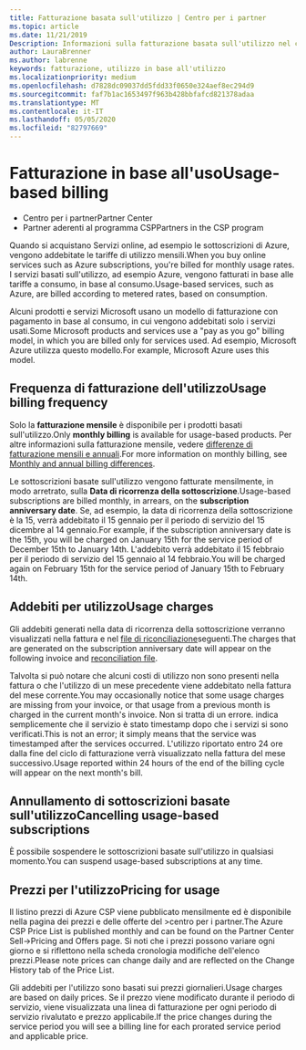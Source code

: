 ```yaml
---
title: Fatturazione basata sull'utilizzo | Centro per i partner
ms.topic: article
ms.date: 11/21/2019
Description: Informazioni sulla fatturazione basata sull'utilizzo nel centro per i partner, in cui vengono addebitate le tariffe di utilizzo mensili.
author: LauraBrenner
ms.author: labrenne
keywords: fatturazione, utilizzo in base all'utilizzo
ms.localizationpriority: medium
ms.openlocfilehash: d7828dc09037dd5fdd33f0650e324aef8ec294d9
ms.sourcegitcommit: faf7b1ac1653497f963b428bbfafcd821378adaa
ms.translationtype: MT
ms.contentlocale: it-IT
ms.lasthandoff: 05/05/2020
ms.locfileid: "82797669"
---
```

# <a name="usage-based-billing"></a><span data-ttu-id="aae28-104">Fatturazione in base all'uso</span><span class="sxs-lookup"><span data-stu-id="aae28-104">Usage-based billing</span></span>

- <span data-ttu-id="aae28-105">Centro per i partner</span><span class="sxs-lookup"><span data-stu-id="aae28-105">Partner Center</span></span>
- <span data-ttu-id="aae28-106">Partner aderenti al programma CSP</span><span class="sxs-lookup"><span data-stu-id="aae28-106">Partners in the CSP program</span></span>

<span data-ttu-id="aae28-107">Quando si acquistano Servizi online, ad esempio le sottoscrizioni di Azure, vengono addebitate le tariffe di utilizzo mensili.</span><span class="sxs-lookup"><span data-stu-id="aae28-107">When you buy online services such as Azure subscriptions, you're billed for monthly usage rates.</span></span> <span data-ttu-id="aae28-108">I servizi basati sull'utilizzo, ad esempio Azure, vengono fatturati in base alle tariffe a consumo, in base al consumo.</span><span class="sxs-lookup"><span data-stu-id="aae28-108">Usage-based services, such as Azure, are billed according to metered rates, based on consumption.</span></span>

<span data-ttu-id="aae28-109">Alcuni prodotti e servizi Microsoft usano un modello di fatturazione con pagamento in base al consumo, in cui vengono addebitati solo i servizi usati.</span><span class="sxs-lookup"><span data-stu-id="aae28-109">Some Microsoft products and services use a "pay as you go" billing model, in which you are billed only for services used.</span></span> <span data-ttu-id="aae28-110">Ad esempio, Microsoft Azure utilizza questo modello.</span><span class="sxs-lookup"><span data-stu-id="aae28-110">For example, Microsoft Azure uses this model.</span></span> 

## <a name="usage-billing-frequency"></a><span data-ttu-id="aae28-111">Frequenza di fatturazione dell'utilizzo</span><span class="sxs-lookup"><span data-stu-id="aae28-111">Usage billing frequency</span></span>

<span data-ttu-id="aae28-112">Solo la **fatturazione mensile** è disponibile per i prodotti basati sull'utilizzo.</span><span class="sxs-lookup"><span data-stu-id="aae28-112">Only **monthly billing** is available for usage-based products.</span></span> <span data-ttu-id="aae28-113">Per altre informazioni sulla fatturazione mensile, vedere [differenze di fatturazione mensili e annuali](billing-annual-monthly.md).</span><span class="sxs-lookup"><span data-stu-id="aae28-113">For more information on monthly billing, see [Monthly and annual billing differences](billing-annual-monthly.md).</span></span>

<span data-ttu-id="aae28-114">Le sottoscrizioni basate sull'utilizzo vengono fatturate mensilmente, in modo arretrato, sulla **Data di ricorrenza della sottoscrizione**.</span><span class="sxs-lookup"><span data-stu-id="aae28-114">Usage-based subscriptions are billed monthly, in arrears, on the **subscription anniversary date**.</span></span> <span data-ttu-id="aae28-115">Se, ad esempio, la data di ricorrenza della sottoscrizione è la 15, verrà addebitato il 15 gennaio per il periodo di servizio del 15 dicembre al 14 gennaio.</span><span class="sxs-lookup"><span data-stu-id="aae28-115">For example, if the subscription anniversary date is the 15th, you will be charged on January 15th for the service period of December 15th to January 14th.</span></span> <span data-ttu-id="aae28-116">L'addebito verrà addebitato il 15 febbraio per il periodo di servizio del 15 gennaio al 14 febbraio.</span><span class="sxs-lookup"><span data-stu-id="aae28-116">You will be charged again on February 15th for the service period of January 15th to February 14th.</span></span> 

## <a name="usage-charges"></a><span data-ttu-id="aae28-117">Addebiti per utilizzo</span><span class="sxs-lookup"><span data-stu-id="aae28-117">Usage charges</span></span>

<span data-ttu-id="aae28-118">Gli addebiti generati nella data di ricorrenza della sottoscrizione verranno visualizzati nella fattura e nel [file di riconciliazione](usage-based-recon-files.md)seguenti.</span><span class="sxs-lookup"><span data-stu-id="aae28-118">The charges that are generated on the subscription anniversary date will appear on the following invoice and [reconciliation file](usage-based-recon-files.md).</span></span>

<span data-ttu-id="aae28-119">Talvolta si può notare che alcuni costi di utilizzo non sono presenti nella fattura o che l'utilizzo di un mese precedente viene addebitato nella fattura del mese corrente.</span><span class="sxs-lookup"><span data-stu-id="aae28-119">You may occasionally notice that some usage charges are missing from your invoice, or that usage from a previous month is charged in the current month's invoice.</span></span> <span data-ttu-id="aae28-120">Non si tratta di un errore. indica semplicemente che il servizio è stato timestamp dopo che i servizi si sono verificati.</span><span class="sxs-lookup"><span data-stu-id="aae28-120">This is not an error; it simply means that the service was timestamped after the services occurred.</span></span> <span data-ttu-id="aae28-121">L'utilizzo riportato entro 24 ore dalla fine del ciclo di fatturazione verrà visualizzato nella fattura del mese successivo.</span><span class="sxs-lookup"><span data-stu-id="aae28-121">Usage reported within 24 hours of the end of the billing cycle will appear on the next month's bill.</span></span>

## <a name="cancelling-usage-based-subscriptions"></a><span data-ttu-id="aae28-122">Annullamento di sottoscrizioni basate sull'utilizzo</span><span class="sxs-lookup"><span data-stu-id="aae28-122">Cancelling usage-based subscriptions</span></span>

<span data-ttu-id="aae28-123">È possibile sospendere le sottoscrizioni basate sull'utilizzo in qualsiasi momento.</span><span class="sxs-lookup"><span data-stu-id="aae28-123">You can suspend usage-based subscriptions at any time.</span></span>

## <a name="pricing-for-usage"></a><span data-ttu-id="aae28-124">Prezzi per l'utilizzo</span><span class="sxs-lookup"><span data-stu-id="aae28-124">Pricing for usage</span></span>

<span data-ttu-id="aae28-125">Il listino prezzi di Azure CSP viene pubblicato mensilmente ed è disponibile nella pagina dei prezzi e delle offerte del >centro per i partner.</span><span class="sxs-lookup"><span data-stu-id="aae28-125">The Azure CSP Price List is published monthly and can be found on the Partner Center Sell->Pricing and Offers page.</span></span> <span data-ttu-id="aae28-126">Si noti che i prezzi possono variare ogni giorno e si riflettono nella scheda cronologia modifiche dell'elenco prezzi.</span><span class="sxs-lookup"><span data-stu-id="aae28-126">Please note prices can change daily and are reflected on the Change History tab of the Price List.</span></span>

<span data-ttu-id="aae28-127">Gli addebiti per l'utilizzo sono basati sui prezzi giornalieri.</span><span class="sxs-lookup"><span data-stu-id="aae28-127">Usage charges are based on daily prices.</span></span> <span data-ttu-id="aae28-128">Se il prezzo viene modificato durante il periodo di servizio, viene visualizzata una linea di fatturazione per ogni periodo di servizio rivalutato e prezzo applicabile.</span><span class="sxs-lookup"><span data-stu-id="aae28-128">If the price changes during the service period you will see a billing line for each prorated service period and applicable price.</span></span>
